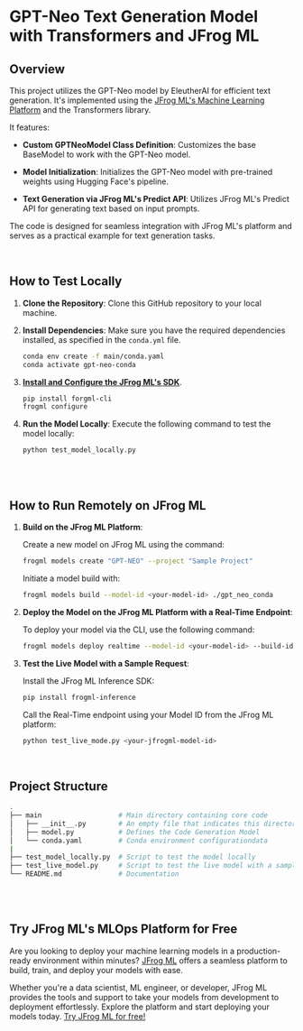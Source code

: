 
# GPT-Neo Text Generation Model with Transformers and JFrog ML

## Overview

This project utilizes the GPT-Neo model by EleutherAI for efficient text generation. It's implemented using the [JFrog ML's Machine Learning Platform](https://jfrog.com/jfrog-ml/) and the Transformers library.

It features:

- **Custom GPTNeoModel Class Definition**: Customizes the base BaseModel to work with the GPT-Neo model.
  
- **Model Initialization**: Initializes the GPT-Neo model with pre-trained weights using Hugging Face's pipeline.

- **Text Generation via JFrog ML's Predict API**: Utilizes JFrog ML's Predict API for generating text based on input prompts.

The code is designed for seamless integration with JFrog ML's platform and serves as a practical example for text generation tasks.



<br>

## How to Test Locally


1. **Clone the Repository**: Clone this GitHub repository to your local machine.

2. **Install Dependencies**: Make sure you have the required dependencies installed, as specified in the `conda.yml` file.

    ```bash
    conda env create -f main/conda.yaml
    conda activate gpt-neo-conda
    ```

3. **[Install and Configure the JFrog ML's SDK](https://jfrog.com/help/r/jfrog-ml-documentation/setting-up-jfrog-ml)**.

    ```bash
    pip install forgml-cli
    frogml configure
    ```

5. **Run the Model Locally**: Execute the following command to test the model locally:

   ```bash
   python test_model_locally.py
   ```

<br>

<br>

## How to Run Remotely on JFrog ML

1. **Build on the JFrog ML Platform**:

    Create a new model on JFrog ML using the command:

    ```bash
    frogml models create "GPT-NEO" --project "Sample Project"
    ```


    Initiate a model build with:

    ```bash
    frogml models build --model-id <your-model-id> ./gpt_neo_conda
    ```


2. **Deploy the Model on the JFrog ML Platform with a Real-Time Endpoint**:

    To deploy your model via the CLI, use the following command:

    ```bash
    frogml models deploy realtime --model-id <your-model-id> --build-id <your-build-id>
    ```

3. **Test the Live Model with a Sample Request**:

    Install the JFrog ML Inference SDK:

    ```bash
    pip install frogml-inference
    ```

    Call the Real-Time endpoint using your Model ID from the JFrog ML platform:

    ```bash
    python test_live_mode.py <your-jfrogml-model-id>
    ```

<br>


## Project Structure

```bash
.
├── main                   # Main directory containing core code
│   ├── __init__.py        # An empty file that indicates this directory is a Python package
│   ├── model.py           # Defines the Code Generation Model
│   └── conda.yaml         # Conda environment configurationdata
|
├── test_model_locally.py  # Script to test the model locally
├── test_live_model.py     # Script to test the live model with a sample REST request
└── README.md              # Documentation
```


<br>
<br>

## Try JFrog ML's MLOps Platform for Free

Are you looking to deploy your machine learning models in a production-ready environment within minutes? [JFrog ML](https://jfrog.com/jfrog-ml/) offers a seamless platform to build, train, and deploy your models with ease.

Whether you're a data scientist, ML engineer, or developer, JFrog ML provides the tools and support to take your models from development to deployment effortlessly. Explore the platform and start deploying your models today. [Try JFrog ML for free!](https://jfrog.com/jfrog-ml/)
